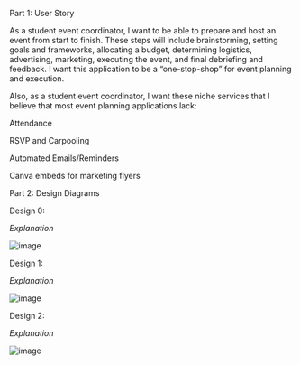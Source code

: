 
Part 1: User Story 

As a student event coordinator, I want to be able to prepare and host an event from start to finish. These steps will include brainstorming, setting goals and frameworks, allocating a budget, determining logistics, advertising, marketing, executing the event, and final debriefing and feedback. I want this application to be a “one-stop-shop” for event planning and execution.  

 

Also, as a student event coordinator, I want these niche services that I believe that most event planning applications lack:  

Attendance 

RSVP and Carpooling  

Automated Emails/Reminders 

Canva embeds for marketing flyers 


Part 2: Design Diagrams 

Design 0: 

*Explanation*

![image](https://github.com/kbnguyen1423/Capstone-Project/assets/98423738/3f3d4410-2ab5-4f58-9143-1460b7c8a43f)




Design 1: 

*Explanation*

![image](https://github.com/kbnguyen1423/Capstone-Project/assets/98423738/788eb2bc-2f77-452d-aa63-d158e33b823d)




Design 2:  

*Explanation*

![image](https://github.com/kbnguyen1423/Capstone-Project/assets/98423738/99d54c24-63f8-427c-827d-91a076762529)





